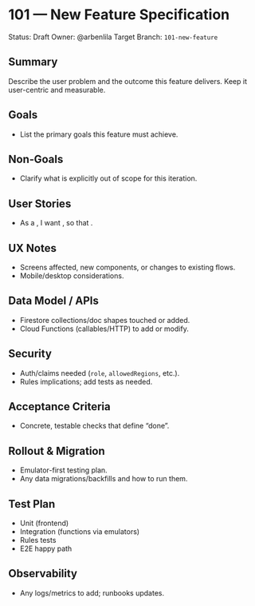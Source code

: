 # 101 — New Feature Specification

Status: Draft
Owner: @arbenlila
Target Branch: `101-new-feature`

## Summary

Describe the user problem and the outcome this feature delivers. Keep it user-centric and measurable.

## Goals

- List the primary goals this feature must achieve.

## Non‑Goals

- Clarify what is explicitly out of scope for this iteration.

## User Stories

- As a <role>, I want <capability>, so that <benefit>.

## UX Notes

- Screens affected, new components, or changes to existing flows.
- Mobile/desktop considerations.

## Data Model / APIs

- Firestore collections/doc shapes touched or added.
- Cloud Functions (callables/HTTP) to add or modify.

## Security

- Auth/claims needed (`role`, `allowedRegions`, etc.).
- Rules implications; add tests as needed.

## Acceptance Criteria

- Concrete, testable checks that define “done”.

## Rollout & Migration

- Emulator-first testing plan.
- Any data migrations/backfills and how to run them.

## Test Plan

- Unit (frontend)
- Integration (functions via emulators)
- Rules tests
- E2E happy path

## Observability

- Any logs/metrics to add; runbooks updates.
